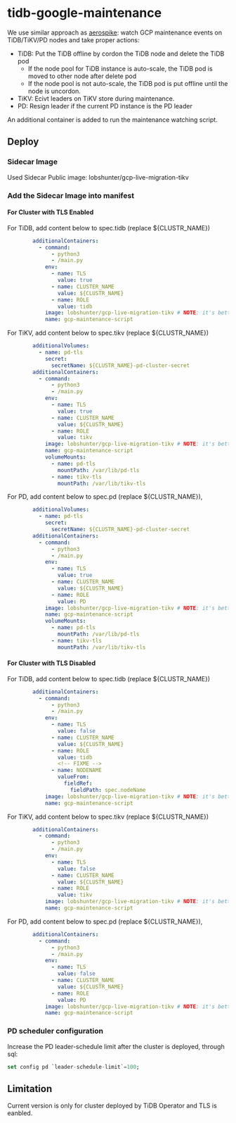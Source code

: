 # tidb-google-maintenance

We use similar approach as [aerospike](https://github.com/aerospike/aerospike-google-maintenance/blob/master/README.md): watch GCP maintenance events on TiDB/TiKV/PD nodes and take proper actions:

- TiDB: Put the TiDB offline by cordon the TiDB node and delete the TiDB pod
  - If the node pool for TiDB instance is auto-scale, the TiDB pod is moved to other node after delete pod
  - If the node pool is not auto-scale, the TiDB pod is put offline until the node is uncordon.
- TiKV: Ecivt leaders on TiKV store during maintenance.
- PD: Resign leader if the current PD instance is the PD leader

 An additional container is added to run the maintenance watching script.

## Deploy

### Sidecar Image

Used Sidecar Public image: lobshunter/gcp-live-migration-tikv

### Add the Sidecar Image into manifest

#### For Cluster with TLS Enabled

For TiDB, add content below to spec.tidb (replace ${CLUSTR_NAME})

```yaml
        additionalContainers:
          - command:
              - python3
              - /main.py
            env:
              - name: TLS
                value: true
              - name: CLUSTER_NAME
                value: ${CLUSTR_NAME}
              - name: ROLE
                value: tidb
            image: lobshunter/gcp-live-migration-tikv # NOTE: it's better to use GCR, because pulling from dockerhub can be slow
            name: gcp-maintenance-script
```

For TiKV, add content below to spec.tikv (replace ${CLUSTR_NAME})

```yaml
        additionalVolumes:
          - name: pd-tls
            secret:
              secretName: ${CLUSTR_NAME}-pd-cluster-secret
        additionalContainers:
          - command:
              - python3
              - /main.py
            env:
              - name: TLS
                value: true
              - name: CLUSTER_NAME
                value: ${CLUSTR_NAME}
              - name: ROLE
                value: tikv
            image: lobshunter/gcp-live-migration-tikv # NOTE: it's better to use GCR, because pulling from dockerhub can be slow
            name: gcp-maintenance-script
            volumeMounts:
              - name: pd-tls
                mountPath: /var/lib/pd-tls
              - name: tikv-tls
                mountPath: /var/lib/tikv-tls
```

For PD, add content below to spec.pd (replace ${CLUSTR_NAME}),

```yaml
        additionalVolumes:
          - name: pd-tls
            secret:
              secretName: ${CLUSTR_NAME}-pd-cluster-secret
        additionalContainers:
          - command:
              - python3
              - /main.py
            env:
              - name: TLS
                value: true
              - name: CLUSTER_NAME
                value: ${CLUSTR_NAME}
              - name: ROLE
                value: PD
            image: lobshunter/gcp-live-migration-tikv # NOTE: it's better to use GCR, because pulling from dockerhub can be slow
            name: gcp-maintenance-script
            volumeMounts:
              - name: pd-tls
                mountPath: /var/lib/pd-tls
              - name: tikv-tls
                mountPath: /var/lib/tikv-tls
```

#### For Cluster with TLS Disabled

For TiDB, add content below to spec.tidb (replace ${CLUSTR_NAME})

```yaml
        additionalContainers:
          - command:
              - python3
              - /main.py
            env:
              - name: TLS
                value: false
              - name: CLUSTER_NAME
                value: ${CLUSTR_NAME}
              - name: ROLE
                value: tidb
                <!-- FIXME -->
              - name: NODENAME
                valueFrom:
                  fieldRef:
                    fieldPath: spec.nodeName
            image: lobshunter/gcp-live-migration-tikv # NOTE: it's better to use GCR, because pulling from dockerhub can be slow
            name: gcp-maintenance-script
```

For TiKV, add content below to spec.tikv (replace ${CLUSTR_NAME})

```yaml
        additionalContainers:
          - command:
              - python3
              - /main.py
            env:
              - name: TLS
                value: false
              - name: CLUSTER_NAME
                value: ${CLUSTR_NAME}
              - name: ROLE
                value: tikv
            image: lobshunter/gcp-live-migration-tikv # NOTE: it's better to use GCR, because pulling from dockerhub can be slow
            name: gcp-maintenance-script
```

For PD, add content below to spec.pd (replace ${CLUSTR_NAME}),

```yaml
        additionalContainers:
          - command:
              - python3
              - /main.py
            env:
              - name: TLS
                value: false
              - name: CLUSTER_NAME
                value: ${CLUSTR_NAME}
              - name: ROLE
                value: PD
            image: lobshunter/gcp-live-migration-tikv # NOTE: it's better to use GCR, because pulling from dockerhub can be slow
            name: gcp-maintenance-script
```

### PD scheduler configuration

Increase the PD leader-schedule limit after the cluster is deployed, through sql:

```SQL
set config pd `leader-schedule-limit`=100;
```

## Limitation

Current version is only for cluster deployed by TiDB Operator and TLS is eanbled.
